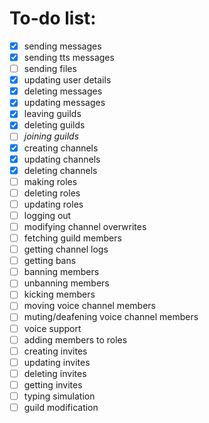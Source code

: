 # To-do list:
- [x] sending messages
- [x] sending tts messages
- [ ] sending files
- [x] updating user details
- [x] deleting messages
- [x] updating messages
- [x] leaving guilds
- [x] deleting guilds
- [ ] _joining guilds_
- [x] creating channels
- [x] updating channels
- [x] deleting channels
- [ ] making roles
- [ ] deleting roles
- [ ] updating roles
- [ ] logging out
- [ ] modifying channel overwrites
- [ ] fetching guild members
- [ ] getting channel logs
- [ ] getting bans
- [ ] banning members
- [ ] unbanning members
- [ ] kicking members
- [ ] moving voice channel members
- [ ] muting/deafening voice channel members
- [ ] voice support
- [ ] adding members to roles
- [ ] creating invites
- [ ] updating invites
- [ ] deleting invites
- [ ] getting invites
- [ ] typing simulation
- [ ] guild modification